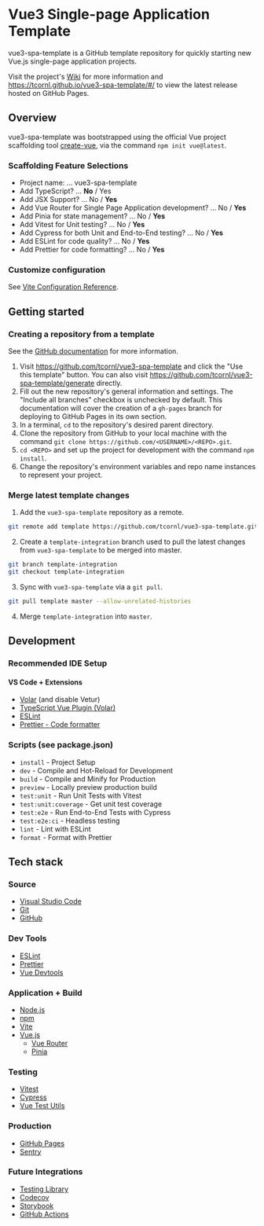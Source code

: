 # Vue3 Single-page Application Template

vue3-spa-template is a GitHub template repository for quickly starting new Vue.js single-page application projects.

Visit the project's [Wiki](https://github.com/tcornl/vue3-spa-template/wiki) for more information and https://tcornl.github.io/vue3-spa-template/#/ to view the latest release hosted on GitHub Pages.

## Overview

vue3-spa-template was bootstrapped using the official Vue project scaffolding tool [create-vue](https://github.com/vuejs/create-vue), via the command `npm init vue@latest`.

### Scaffolding Feature Selections

- Project name: ... vue3-spa-template
- Add TypeScript? ... **No** / Yes
- Add JSX Support? ... No / **Yes**
- Add Vue Router for Single Page Application development? ... No / **Yes**
- Add Pinia for state management? ... No / **Yes**
- Add Vitest for Unit testing? ... No / **Yes**
- Add Cypress for both Unit and End-to-End testing? ... No / **Yes**
- Add ESLint for code quality? ... No / **Yes**
- Add Prettier for code formatting? ... No / **Yes**

### Customize configuration

See [Vite Configuration Reference](https://vitejs.dev/config/).

## Getting started

### Creating a repository from a template

See the [GitHub documentation](https://docs.github.com/en/repositories/creating-and-managing-repositories/creating-a-repository-from-a-template) for more information.

1. Visit https://github.com/tcornl/vue3-spa-template and click the "Use this template" button. You can also visit https://github.com/tcornl/vue3-spa-template/generate directly.
2. Fill out the new repository's general information and settings. The "Include all branches" checkbox is unchecked by default. This documentation will cover the creation of a `gh-pages` branch for deploying to GitHub Pages in its own section.
3. In a terminal, `cd` to the repository's desired parent directory.
4. Clone the repository from GitHub to your local machine with the command `git clone https://github.com/<USERNAME>/<REPO>.git`.
5. `cd <REPO>` and set up the project for development with the command `npm install`.
6. Change the repository's environment variables and repo name instances to represent your project.

### Merge latest template changes

1. Add the `vue3-spa-template` repository as a remote.
```sh
git remote add template https://github.com/tcornl/vue3-spa-template.git
```
2. Create a `template-integration` branch used to pull the latest changes from `vue3-spa-template` to be merged into master.
```sh
git branch template-integration
git checkout template-integration
```
3. Sync with `vue3-spa-template` via a `git pull`.
```sh
git pull template master --allow-unrelated-histories
```
4. Merge `template-integration` into `master`.

## Development

### Recommended IDE Setup

#### VS Code + Extensions

- [Volar](https://marketplace.visualstudio.com/items?itemName=johnsoncodehk.volar) (and disable Vetur)
- [TypeScript Vue Plugin (Volar)](https://marketplace.visualstudio.com/items?itemName=johnsoncodehk.vscode-typescript-vue-plugin)
- [ESLint](https://marketplace.visualstudio.com/items?itemName=dbaeumer.vscode-eslint)
- [Prettier - Code formatter](https://marketplace.visualstudio.com/items?itemName=esbenp.prettier-vscode)

### Scripts (see package.json)

- `install` - Project Setup
- `dev` - Compile and Hot-Reload for Development
- `build` - Compile and Minify for Production
- `preview` - Locally preview production build
- `test:unit` - Run Unit Tests with Vitest
- `test:unit:coverage` - Get unit test coverage
- `test:e2e` - Run End-to-End Tests with Cypress
- `test:e2e:ci` - Headless testing
- `lint` - Lint with ESLint
- `format` - Format with Prettier

## Tech stack

### Source

- [Visual Studio Code](https://code.visualstudio.com/)
- [Git](https://git-scm.com/)
- [GitHub](https://github.com/)

### Dev Tools

- [ESLint](https://eslint.org/)
- [Prettier](https://prettier.io/)
- [Vue Devtools](https://devtools.vuejs.org/)

### Application + Build

- [Node.js](https://nodejs.org/en/)
- [npm](https://www.npmjs.com/)
- [Vite](https://vitejs.dev/)
- [Vue.js](https://vuejs.org/)
  - [Vue Router](https://router.vuejs.org/)
  - [Pinia](https://pinia.vuejs.org/)

### Testing

- [Vitest](https://vitest.dev/)
- [Cypress](https://www.cypress.io/)
- [Vue Test Utils](https://test-utils.vuejs.org/)

### Production

- [GitHub Pages](https://pages.github.com/)
- [Sentry](https://sentry.io/welcome/)

### Future Integrations

- [Testing Library](https://testing-library.com/)
- [Codecov](https://about.codecov.io/)
- [Storybook](https://storybook.js.org/)
- [GitHub Actions](https://github.com/features/actions)
